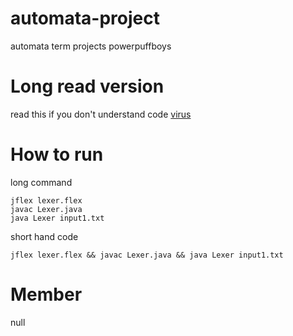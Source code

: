 # automata-project
automata term projects powerpuffboys

# Long read version
read this if you don't understand code [virus](https://tasty-feet-485.notion.site/jflex-project-automata-prof-sarun-87a54f6d8d8f4f208fbc7756fbb4378e)

# How to run
long command
```
jflex lexer.flex
javac Lexer.java
java Lexer input1.txt
```
short hand code
```
jflex lexer.flex && javac Lexer.java && java Lexer input1.txt
```


# Member
null
